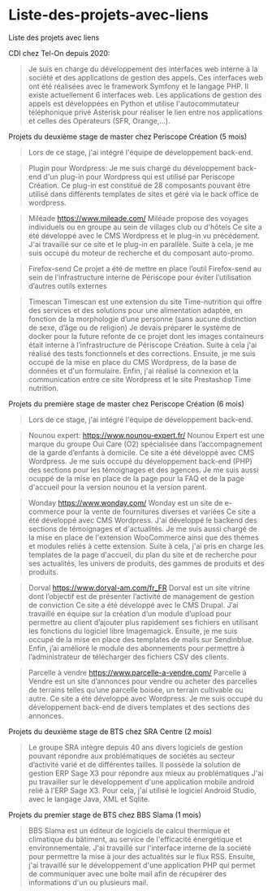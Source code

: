 # Liste-des-projets-avec-liens
Liste des projets avec liens


CDI chez Tel-On depuis 2020:
>Je suis en charge du développement des interfaces web interne à la société et des applications de gestion des appels.
Ces interfaces web ont été réalisées avec le framework Symfony et le langage PHP. Il existe actuellement 6 interfaces web.
Les applications de gestion des appels est développées en Python et utilise l'autocommutateur téléphonique privé Asterisk pour réaliser le lien entre nos applications et celles des Opérateurs (SFR, Orange,...).


Projets du deuxième stage de master chez Periscope Création (5 mois)
>Lors de ce stage, j'ai intégré l'équipe de développement back-end.

>Plugin pour Wordpress:
Je me suis chargé du développement back-end d'un plug-in pour Wordpress qui est utilisé par Periscope Création. Ce plug-in est constitué de 28 composants pouvant être utilisé dans différents templates de sites et géré via le back office de wordpress.

>Miléade
https://www.mileade.com/
Miléade propose des voyages individuels ou en groupe au sein de villages club ou d'hôtels
Ce site a été développé avec le CMS Wordpress et le plug-in vu précédement. J'ai travaillé sur ce site et le plug-in en parallèle. Suite à cela, je me suis occupé du moteur de recherche et du composant auto-promo.

>Firefox-send
Ce projet a été de mettre en place l’outil Firefox-send au sein de l’infrastructure interne de Périscope pour éviter l’utilisation d’autres outils externes

>Timescan
Timescan est une extension du site Time-nutrition qui offre des services et des solutions pour une alimentation adaptée, en fonction de la morphologie d’une personne (sans aucune distinction de sexe, d’âge ou de religion)
Je devais préparer le système de docker pour la future refonte de ce projet dont les images containeurs était interne à l’infrastructure de Périscope Création. Suite à cela j'ai réalisé des tests fonctionnels et des corrections. Ensuite, je me suis occupé de la mise en place du CMS Wordpress, de la base de données et d'un formulaire. Enfin, j'ai réalisé la connexion et la communication entre ce site Wordpress et le site Prestashop Time nutrition.


Projets du première stage de master chez Periscope Création (6 mois)
>Lors de ce stage, j'ai intégré l'équipe de développement back-end.

>Nounou expert:
https://www.nounou-expert.fr/
Nounou Expert est une marque du groupe Oui Care (O2) spécialisée dans l’accompagnement de la garde d’enfants à domicile. 
Ce site a été développé avec CMS Wordpress. Je me suis occupé du développement back-end (PHP) des sections pour les témoignages et des agences. Je me suis aussi ocuppé de la mise en place de la page pour la FAQ et de la page d'accueil pour la version nounou et la version parent.

>Wonday
https://www.wonday.com/
Wonday est un site de e-commerce pour la vente de fournitures diverses et variées
Ce site a été développé avec CMS Wordpress. J'ai développé le backend des sections de témoignages et d'actualités. Je me suis aussi chargé de la mise en place de l'extension WooCommerce ainsi que des thèmes et modules reliés à cette extension. Suite à cela, j'ai pris en charge les templates de la page d'accueil, du plan du site et de recherche pour ses actualités, les univers de produits, des gammes de produits et des produits.

>Dorval
https://www.dorval-am.com/fr_FR
Dorval est un site vitrine dont l’objectif est de présenter l’activité de management de gestion de conviction
Ce site a été développé avec le CMS Drupal. J’ai travaillé en équipe sur la création d’un module d’upload pour permettre au client d’ajouter plus rapidement ses fichiers en utilisant les fonctions du logiciel libre Imagemagick. Ensuite, je me suis occupé de la mise en place des templates de mails sur Sendinblue. Enfin, j’ai amélioré le module des abonnements pour permettre à l’administrateur de télécharger des fichiers CSV des clients.

>Parcelle à vendre
https://www.parcelle-a-vendre.com/
Parcelle à Vendre est un site d’annonces pour vendre ou acheter des parcelles de terrains telles qu’une parcelle boisée, un terrain cultivable ou autre.
Ce site a été développé avec Wordpress. Je me suis occupé du développement back-end de divers templates et des sections des annonces.


Projets du deuxième stage de BTS chez SRA Centre (2 mois)
>Le groupe SRA intègre depuis 40 ans divers logiciels de gestion pouvant répondre aux problématiques de sociétés au secteur d’activité varié et de différentes tailles. Il possède la solution de gestion ERP Sage X3 pour répondre aux mieux au problématiques
J'ai pu travailler sur le développement d'une application mobile android relié à l'ERP Sage X3. Pour cela, j'ai utilisé le logiciel Android Studio, avec le langage Java, XML et Sqlite.


Projets du premier stage de BTS chez BBS Slama (1 mois)
>BBS Slama est un éditeur de logiciels de calcul thermique et climatique du bâtiment, au service de l'efficacité énergétique et environnementale.
J'ai travaillé sur l'interface interne de la société pour permettre la mise à jour des actualités sur le flux RSS.
Ensuite, j'ai travaillé sur le développement d'une application PHP qui permet de communiquer avec une boîte mail afin de récupérer des informations d'un ou plusieurs mail.
